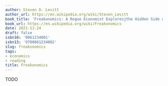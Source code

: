 ```yaml
---
author: Steven D. Levitt
author_url: https://en.wikipedia.org/wiki/Steven_Levitt
book_title: 'Freakonomics: A Rogue Economist Exploresjthe Hidden Side of Everything'
book_url: https://en.wikipedia.org/wiki/Freakonomics
date: 2021-11-24
draft: false
isbn10: '0061234001'
isbn13: '9780061234002'
slug: freakonomics
tags:
- economics
- reading
title: Freakonomics
---
```


TODO
